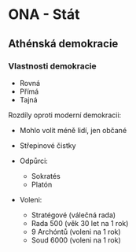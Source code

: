 # ONA - Stát

## Athénská demokracie

### Vlastnosti demokracie
- Rovná
- Přímá
- Tajná

Rozdíly oproti moderní demokracii:
- Mohlo volit méně lidí, jen občané
- Střepinové čistky
- Odpůrci:
    - Sokratés
    - Platón

- Voleni:
    - Stratégové (válečná rada)
    - Rada 500 (věk 30 let na 1 rok)
    - 9 Archóntů (voleni na 1 rok)
    - Soud 6000 (voleni na 1 rok)